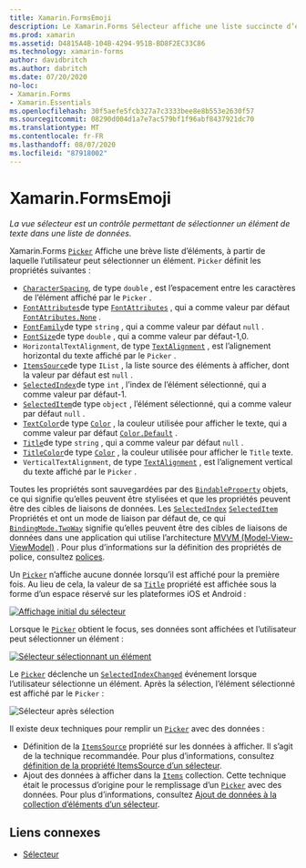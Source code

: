 ```yaml
---
title: Xamarin.FormsEmoji
description: Le Xamarin.Forms Sélecteur affiche une liste succincte d’éléments, à partir desquels l’utilisateur peut sélectionner un élément. Cet article explique comment utiliser la classe Picker pour sélectionner un élément de texte dans une liste de données.
ms.prod: xamarin
ms.assetid: D4815A4B-104B-4294-951B-BD8F2EC33C86
ms.technology: xamarin-forms
author: davidbritch
ms.author: dabritch
ms.date: 07/20/2020
no-loc:
- Xamarin.Forms
- Xamarin.Essentials
ms.openlocfilehash: 30f5aefe5fcb327a7c3333bee8e8b553e2630f57
ms.sourcegitcommit: 08290d004d1a7e7ac579bf1f96abf8437921dc70
ms.translationtype: MT
ms.contentlocale: fr-FR
ms.lasthandoff: 08/07/2020
ms.locfileid: "87918002"
---
```

# <a name="no-locxamarinforms-picker"></a>Xamarin.FormsEmoji

_La vue sélecteur est un contrôle permettant de sélectionner un élément de texte dans une liste de données._

Xamarin.Forms [`Picker`](xref:Xamarin.Forms.Picker) Affiche une brève liste d’éléments, à partir de laquelle l’utilisateur peut sélectionner un élément. `Picker` définit les propriétés suivantes :

- [`CharacterSpacing`](xref:Xamarin.Forms.Picker.CharacterSpacing), de type `double` , est l’espacement entre les caractères de l’élément affiché par le `Picker` .
- [`FontAttributes`](xref:Xamarin.Forms.Picker.FontAttributes)de type [`FontAttributes`](xref:Xamarin.Forms.FontAttributes) , qui a comme valeur par défaut [`FontAtributes.None`](xref:Xamarin.Forms.FontAttributes.None) .
- [`FontFamily`](xref:Xamarin.Forms.Picker.FontFamily)de type `string` , qui a comme valeur par défaut `null` .
- [`FontSize`](xref:Xamarin.Forms.Picker.FontSize)de type `double` , qui a comme valeur par défaut-1,0.
- `HorizontalTextAlignment`, de type [`TextAlignment`](xref:Xamarin.Forms.TextAlignment) , est l’alignement horizontal du texte affiché par le `Picker` .
- [`ItemsSource`](xref:Xamarin.Forms.Picker.ItemsSource)de type `IList` , la liste source des éléments à afficher, dont la valeur par défaut est `null` .
- [`SelectedIndex`](xref:Xamarin.Forms.Picker.SelectedIndex)de type `int` , l’index de l’élément sélectionné, qui a comme valeur par défaut-1.
- [`SelectedItem`](xref:Xamarin.Forms.Picker.SelectedItem)de type `object` , l’élément sélectionné, qui a comme valeur par défaut `null` .
- [`TextColor`](xref:Xamarin.Forms.Picker.TextColor)de type [`Color`](xref:Xamarin.Forms.Color) , la couleur utilisée pour afficher le texte, qui a comme valeur par défaut [`Color.Default`](xref:Xamarin.Forms.Color.Default) .
- [`Title`](xref:Xamarin.Forms.Picker.Title)de type `string` , qui a comme valeur par défaut `null` .
- [`TitleColor`](xref:Xamarin.Forms.Picker.TitleColor)de type [`Color`](xref:Xamarin.Forms.Color) , la couleur utilisée pour afficher le `Title` texte.
- `VerticalTextAlignment`, de type [`TextAlignment`](xref:Xamarin.Forms.TextAlignment) , est l’alignement vertical du texte affiché par le `Picker` .

Toutes les propriétés sont sauvegardées par des [`BindableProperty`](xref:Xamarin.Forms.BindableProperty) objets, ce qui signifie qu’elles peuvent être stylisées et que les propriétés peuvent être des cibles de liaisons de données. Les [`SelectedIndex`](xref:Xamarin.Forms.Picker.SelectedIndex) [`SelectedItem`](xref:Xamarin.Forms.Picker.SelectedItem) Propriétés et ont un mode de liaison par défaut de, ce qui [`BindingMode.TwoWay`](xref:Xamarin.Forms.BindingMode.TwoWay) signifie qu’elles peuvent être des cibles de liaisons de données dans une application qui utilise l’architecture [MVVM (Model-View-ViewModel)](~/xamarin-forms/enterprise-application-patterns/mvvm.md) . Pour plus d’informations sur la définition des propriétés de police, consultez [polices](~/xamarin-forms/user-interface/text/fonts.md).

Un [`Picker`](xref:Xamarin.Forms.Picker) n’affiche aucune donnée lorsqu’il est affiché pour la première fois. Au lieu de cela, la valeur de sa [`Title`](xref:Xamarin.Forms.Picker.Title) propriété est affichée sous la forme d’un espace réservé sur les plateformes iOS et Android :

[![Affichage initial du sélecteur](images/picker-initial.png)](images/picker-initial-large.png#lightbox "Affichage initial du sélecteur")

Lorsque le [`Picker`](xref:Xamarin.Forms.Picker) obtient le focus, ses données sont affichées et l’utilisateur peut sélectionner un élément :

[![Sélecteur sélectionnant un élément](images/picker-selection.png)](images/picker-selection-large.png#lightbox "Sélecteur sélectionnant un élément")

Le [`Picker`](xref:Xamarin.Forms.Picker) déclenche un [`SelectedIndexChanged`](xref:Xamarin.Forms.Picker.SelectedIndexChanged) événement lorsque l’utilisateur sélectionne un élément. Après la sélection, l’élément sélectionné est affiché par le `Picker` :

![Sélecteur après sélection](images/picker-after-selection.png)

Il existe deux techniques pour remplir un [`Picker`](xref:Xamarin.Forms.Picker) avec des données :

- Définition de la [`ItemsSource`](xref:Xamarin.Forms.Picker.ItemsSource) propriété sur les données à afficher. Il s’agit de la technique recommandée. Pour plus d’informations, consultez [définition de la propriété ItemsSource d’un sélecteur](populating-itemssource.md).
- Ajout des données à afficher dans la [`Items`](xref:Xamarin.Forms.Picker.Items) collection. Cette technique était le processus d’origine pour le remplissage d’un [`Picker`](xref:Xamarin.Forms.Picker) avec des données. Pour plus d’informations, consultez [Ajout de données à la collection d’éléments d’un sélecteur](populating-items.md).

## <a name="related-links"></a>Liens connexes

- [Sélecteur](xref:Xamarin.Forms.Picker)
